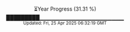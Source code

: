 <p align="center">
⏳Year Progress (31.31 %) <br>
█████████▁▁▁▁▁▁▁▁▁▁▁▁▁▁▁▁▁▁▁▁▁ <br>
<sub>Updated: Fri, 25 Apr 2025 06:32:19 GMT</sub>
</p>

